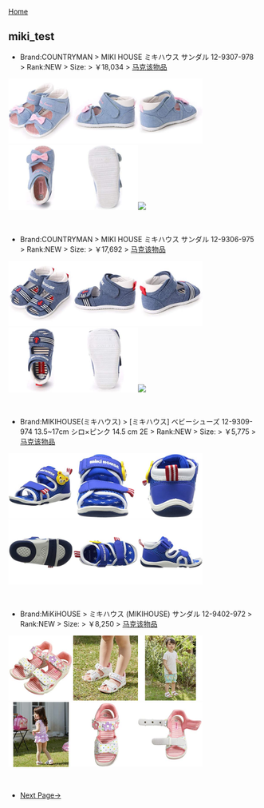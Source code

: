 [Home](../readme.md) 

## miki_test

* Brand:COUNTRYMAN > MIKI HOUSE ミキハウス サンダル 12-9307-978 > Rank:NEW > Size: > ￥18,034 > [马克该物品](https://github.com/kuroei/buyer/issues/new?title=MIKI+HOUSE+%E3%83%9F%E3%82%AD%E3%83%8F%E3%82%A6%E3%82%B9+%E3%82%B5%E3%83%B3%E3%83%80%E3%83%AB+12-9307-978&body=MIKI+HOUSE+%E3%83%9F%E3%82%AD%E3%83%8F%E3%82%A6%E3%82%B9+%E3%82%B5%E3%83%B3%E3%83%80%E3%83%AB+12-9307-978%3Cbr%3E%EF%BF%A518%2C034%3Cbr%3E%60&labels=miki_amz&code=%60)

<img style="display:inline-block;" src="./pic/12-9307-978/%E3%83%99%E3%83%93%E3%83%BC%EF%BC%86%E3%83%9E%E3%82%BF%E3%83%8B%E3%83%86%E3%82%A3/COUNTRYMAN/%60/1..jpg" width=130 /><img style="display:inline-block;" src="./pic/12-9307-978/%E3%83%99%E3%83%93%E3%83%BC%EF%BC%86%E3%83%9E%E3%82%BF%E3%83%8B%E3%83%86%E3%82%A3/COUNTRYMAN/%60/2..jpg" width=130 /><img style="display:inline-block;" src="./pic/12-9307-978/%E3%83%99%E3%83%93%E3%83%BC%EF%BC%86%E3%83%9E%E3%82%BF%E3%83%8B%E3%83%86%E3%82%A3/COUNTRYMAN/%60/3..jpg" width=130 /><img style="display:inline-block;" src="./pic/12-9307-978/%E3%83%99%E3%83%93%E3%83%BC%EF%BC%86%E3%83%9E%E3%82%BF%E3%83%8B%E3%83%86%E3%82%A3/COUNTRYMAN/%60/4..jpg" width=130 /><img style="display:inline-block;" src="./pic/12-9307-978/%E3%83%99%E3%83%93%E3%83%BC%EF%BC%86%E3%83%9E%E3%82%BF%E3%83%8B%E3%83%86%E3%82%A3/COUNTRYMAN/%60/5..jpg" width=130 /><img style="display:inline-block;" src="./pic/12-9307-978/%E3%83%99%E3%83%93%E3%83%BC%EF%BC%86%E3%83%9E%E3%82%BF%E3%83%8B%E3%83%86%E3%82%A3/COUNTRYMAN/%60/6..jpg" width=130 />

<br>

* Brand:COUNTRYMAN > MIKI HOUSE ミキハウス サンダル 12-9306-975 > Rank:NEW > Size: > ￥17,692 > [马克该物品](https://github.com/kuroei/buyer/issues/new?title=MIKI+HOUSE+%E3%83%9F%E3%82%AD%E3%83%8F%E3%82%A6%E3%82%B9+%E3%82%B5%E3%83%B3%E3%83%80%E3%83%AB+12-9306-975&body=MIKI+HOUSE+%E3%83%9F%E3%82%AD%E3%83%8F%E3%82%A6%E3%82%B9+%E3%82%B5%E3%83%B3%E3%83%80%E3%83%AB+12-9306-975%3Cbr%3E%EF%BF%A517%2C692%3Cbr%3E%60&labels=miki_amz&code=%60)

<img style="display:inline-block;" src="./pic/12-9306-975/%E3%83%99%E3%83%93%E3%83%BC%EF%BC%86%E3%83%9E%E3%82%BF%E3%83%8B%E3%83%86%E3%82%A3/COUNTRYMAN/%60/1..jpg" width=130 /><img style="display:inline-block;" src="./pic/12-9306-975/%E3%83%99%E3%83%93%E3%83%BC%EF%BC%86%E3%83%9E%E3%82%BF%E3%83%8B%E3%83%86%E3%82%A3/COUNTRYMAN/%60/2..jpg" width=130 /><img style="display:inline-block;" src="./pic/12-9306-975/%E3%83%99%E3%83%93%E3%83%BC%EF%BC%86%E3%83%9E%E3%82%BF%E3%83%8B%E3%83%86%E3%82%A3/COUNTRYMAN/%60/3..jpg" width=130 /><img style="display:inline-block;" src="./pic/12-9306-975/%E3%83%99%E3%83%93%E3%83%BC%EF%BC%86%E3%83%9E%E3%82%BF%E3%83%8B%E3%83%86%E3%82%A3/COUNTRYMAN/%60/4..jpg" width=130 /><img style="display:inline-block;" src="./pic/12-9306-975/%E3%83%99%E3%83%93%E3%83%BC%EF%BC%86%E3%83%9E%E3%82%BF%E3%83%8B%E3%83%86%E3%82%A3/COUNTRYMAN/%60/5..jpg" width=130 /><img style="display:inline-block;" src="./pic/12-9306-975/%E3%83%99%E3%83%93%E3%83%BC%EF%BC%86%E3%83%9E%E3%82%BF%E3%83%8B%E3%83%86%E3%82%A3/COUNTRYMAN/%60/6..jpg" width=130 />

<br>

* Brand:MIKIHOUSE(ミキハウス) > [ミキハウス] ベビーシューズ 12-9309-974 13.5~17cm シロ×ピンク 14.5 cm 2E > Rank:NEW > Size: > ￥5,775 > [马克该物品](https://github.com/kuroei/buyer/issues/new?title=%5B%E3%83%9F%E3%82%AD%E3%83%8F%E3%82%A6%E3%82%B9%5D+%E3%83%99%E3%83%93%E3%83%BC%E3%82%B7%E3%83%A5%E3%83%BC%E3%82%BA+12-9309-974+13.5~17cm+%E3%82%B7%E3%83%AD%C3%97%E3%83%94%E3%83%B3%E3%82%AF+14.5+cm+2E&body=%5B%E3%83%9F%E3%82%AD%E3%83%8F%E3%82%A6%E3%82%B9%5D+%E3%83%99%E3%83%93%E3%83%BC%E3%82%B7%E3%83%A5%E3%83%BC%E3%82%BA+12-9309-974+13.5~17cm+%E3%82%B7%E3%83%AD%C3%97%E3%83%94%E3%83%B3%E3%82%AF+14.5+cm+2E%3Cbr%3E%EF%BF%A55%2C775%3Cbr%3E%60&labels=miki_amz&code=%60)

<img style="display:inline-block;" src="./pic/12-9309-974/%E3%83%99%E3%83%93%E3%83%BC%EF%BC%86%E3%83%9E%E3%82%BF%E3%83%8B%E3%83%86%E3%82%A3/MIKIHOUSE%28%E3%83%9F%E3%82%AD%E3%83%8F%E3%82%A6%E3%82%B9%29/%60/1..jpg" width=130 /><img style="display:inline-block;" src="./pic/12-9309-974/%E3%83%99%E3%83%93%E3%83%BC%EF%BC%86%E3%83%9E%E3%82%BF%E3%83%8B%E3%83%86%E3%82%A3/MIKIHOUSE%28%E3%83%9F%E3%82%AD%E3%83%8F%E3%82%A6%E3%82%B9%29/%60/2..jpg" width=130 /><img style="display:inline-block;" src="./pic/12-9309-974/%E3%83%99%E3%83%93%E3%83%BC%EF%BC%86%E3%83%9E%E3%82%BF%E3%83%8B%E3%83%86%E3%82%A3/MIKIHOUSE%28%E3%83%9F%E3%82%AD%E3%83%8F%E3%82%A6%E3%82%B9%29/%60/3..jpg" width=130 /><img style="display:inline-block;" src="./pic/12-9309-974/%E3%83%99%E3%83%93%E3%83%BC%EF%BC%86%E3%83%9E%E3%82%BF%E3%83%8B%E3%83%86%E3%82%A3/MIKIHOUSE%28%E3%83%9F%E3%82%AD%E3%83%8F%E3%82%A6%E3%82%B9%29/%60/4..jpg" width=130 /><img style="display:inline-block;" src="./pic/12-9309-974/%E3%83%99%E3%83%93%E3%83%BC%EF%BC%86%E3%83%9E%E3%82%BF%E3%83%8B%E3%83%86%E3%82%A3/MIKIHOUSE%28%E3%83%9F%E3%82%AD%E3%83%8F%E3%82%A6%E3%82%B9%29/%60/5..jpg" width=130 /><img style="display:inline-block;" src="./pic/12-9309-974/%E3%83%99%E3%83%93%E3%83%BC%EF%BC%86%E3%83%9E%E3%82%BF%E3%83%8B%E3%83%86%E3%82%A3/MIKIHOUSE%28%E3%83%9F%E3%82%AD%E3%83%8F%E3%82%A6%E3%82%B9%29/%60/6..jpg" width=130 />

<br>

* Brand:MiKiHOUSE > ミキハウス (MIKIHOUSE) サンダル 12-9402-972 > Rank:NEW > Size: > ￥8,250 > [马克该物品](https://github.com/kuroei/buyer/issues/new?title=%E3%83%9F%E3%82%AD%E3%83%8F%E3%82%A6%E3%82%B9+%28MIKIHOUSE%29+%E3%82%B5%E3%83%B3%E3%83%80%E3%83%AB+12-9402-972&body=%E3%83%9F%E3%82%AD%E3%83%8F%E3%82%A6%E3%82%B9+%28MIKIHOUSE%29+%E3%82%B5%E3%83%B3%E3%83%80%E3%83%AB+12-9402-972%3Cbr%3E%EF%BF%A58%2C250%3Cbr%3E%60&labels=miki_amz&code=%60)

<img style="display:inline-block;" src="./pic/12-9402-972/%E3%83%99%E3%83%93%E3%83%BC%EF%BC%86%E3%83%9E%E3%82%BF%E3%83%8B%E3%83%86%E3%82%A3/MiKiHOUSE/%60/1..jpg" width=130 /><img style="display:inline-block;" src="./pic/12-9402-972/%E3%83%99%E3%83%93%E3%83%BC%EF%BC%86%E3%83%9E%E3%82%BF%E3%83%8B%E3%83%86%E3%82%A3/MiKiHOUSE/%60/2..jpg" width=130 /><img style="display:inline-block;" src="./pic/12-9402-972/%E3%83%99%E3%83%93%E3%83%BC%EF%BC%86%E3%83%9E%E3%82%BF%E3%83%8B%E3%83%86%E3%82%A3/MiKiHOUSE/%60/3..jpg" width=130 /><img style="display:inline-block;" src="./pic/12-9402-972/%E3%83%99%E3%83%93%E3%83%BC%EF%BC%86%E3%83%9E%E3%82%BF%E3%83%8B%E3%83%86%E3%82%A3/MiKiHOUSE/%60/4..jpg" width=130 /><img style="display:inline-block;" src="./pic/12-9402-972/%E3%83%99%E3%83%93%E3%83%BC%EF%BC%86%E3%83%9E%E3%82%BF%E3%83%8B%E3%83%86%E3%82%A3/MiKiHOUSE/%60/5..jpg" width=130 /><img style="display:inline-block;" src="./pic/12-9402-972/%E3%83%99%E3%83%93%E3%83%BC%EF%BC%86%E3%83%9E%E3%82%BF%E3%83%8B%E3%83%86%E3%82%A3/MiKiHOUSE/%60/6..jpg" width=130 />

<br>

* [Next Page->](./miki_test_2.md) 

